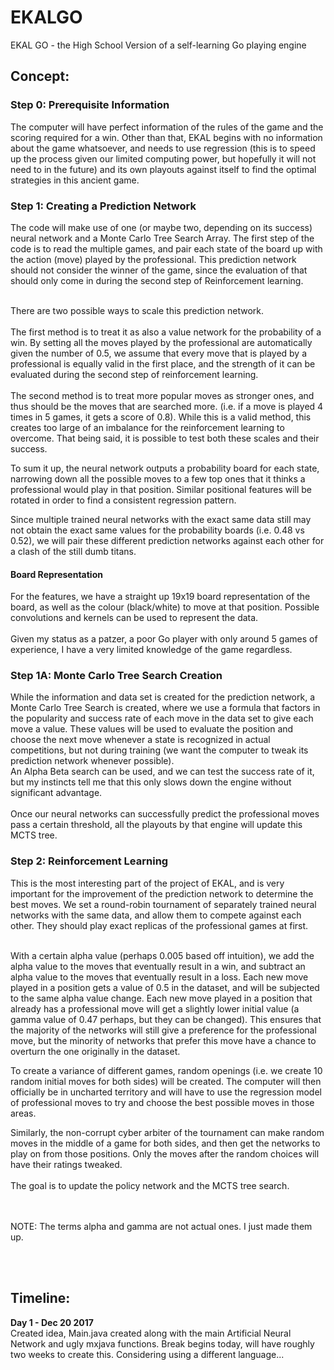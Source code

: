 # EKALGO
EKAL GO - the High School Version of a self-learning Go playing engine
<br>

<h2>Concept: </h2>
<h3> Step 0: Prerequisite Information </h3>
The computer will have perfect information of the rules of the game and the scoring required for a win. Other than that, EKAL begins with no information about the game whatsoever, and needs to use regression (this is to speed up the process given our limited computing power, but hopefully it will not need to in the future) and its own playouts against itself to find the optimal strategies in this ancient game. 

<h3> Step 1: Creating a Prediction Network </h3>
The code will make use of one (or maybe two, depending on its success) neural network and a Monte Carlo Tree Search Array. The first step of the code is to read the multiple games, and pair each state of the board up with the action (move) played by the professional. This prediction network should not consider the winner of the game, since the evaluation of that should only come in during the second step of Reinforcement learning.

<br>There are two possible ways to scale this prediction network. <br><br>The first method is to treat it as also a value network for the probability of a win. By setting all the moves played by the professional are automatically given the number of 0.5, we assume that every move that is played by a professional is equally valid in the first place, and the strength of it can be evaluated during the second step of reinforcement learning.
<br><br>The second method is to treat more popular moves as stronger ones, and thus should be the moves that are searched more. (i.e. if a move is played 4 times in 5 games, it gets a score of 0.8). While this is a valid method, this creates too large of an imbalance for the reinforcement learning to overcome. That being said, it is possible to test both these scales and their success. 

To sum it up, the neural network outputs a probability board for each state, narrowing down all the possible moves to a few top ones that it thinks a professional would play in that position. Similar positional features will be rotated in order to find a consistent regression pattern.

Since multiple trained neural networks with the exact same data still may not obtain the exact same values for the probability boards (i.e. 0.48 vs 0.52), we will pair these different prediction networks against each other for a clash of the still dumb titans.

<h4> Board Representation </h4>
For the features, we have a straight up 19x19 board representation of the board, as well as the colour (black/white) to move at that position. Possible convolutions and kernels can be used to represent the data.
<br><br>
Given my status as a patzer, a poor Go player with only around 5 games of experience, I have a very limited knowledge of the game regardless. 

<h3> Step 1A: Monte Carlo Tree Search Creation </h3>
While the information and data set is created for the prediction network, a Monte Carlo Tree Search is created, where we use a formula that factors in the popularity and success rate of each move in the data set to give each move a value. These values will be used to evaluate the position and choose the next move whenever a state is recognized in actual competitions, but not during training (we want the computer to tweak its prediction network whenever possible). 
<br>
An Alpha Beta search can be used, and we can test the success rate of it, but my instincts tell me that this only slows down the engine without significant advantage.
<br><br>
Once our neural networks can successfully predict the professional moves pass a certain threshold, all the playouts by that engine will update this MCTS tree.

<h3> Step 2: Reinforcement Learning </h3>
This is the most interesting part of the project of EKAL, and is very important for the improvement of the prediction network to determine the best moves. We set a round-robin tournament of separately trained neural networks with the same data, and allow them to compete against each other. They should play exact replicas of the professional games at first. 

<br> With a certain alpha value (perhaps 0.005 based off intuition), we add the alpha value to the moves that eventually result in a win, and subtract an alpha value to the moves that eventually result in a loss. Each new move played in a position gets a value of 0.5 in the dataset, and will be subjected to the same alpha value change. Each new move played in a position that already has a professional move will get a slightly lower initial value (a gamma value of 0.47 perhaps, but they can be changed). This ensures that the majority of the networks will still give a preference for the professional move, but the minority of networks that prefer this move have a chance to overturn the one originally in the dataset. 

To create a variance of different games, random openings (i.e. we create 10 random initial moves for both sides) will be created. The computer will then officially be in uncharted territory and will have to use the regression model of professional moves to try and choose the best possible moves in those areas. 

Similarly, the non-corrupt cyber arbiter of the tournament can make random moves in the middle of a game for both sides, and then get the networks to play on from those positions. Only the moves after the random choices will have their ratings tweaked.
<br>
<br>
The goal is to update the policy network and the MCTS tree search.

<br><br> NOTE: The terms alpha and gamma are not actual ones. I just made them up.


<br>
<br>
<h2> Timeline: </h2>
<b> Day 1 - Dec 20 2017 </b> <br>
Created idea, Main.java created along with the main Artificial Neural Network and ugly mxjava functions. Break begins today, will have roughly two weeks to create this. Considering using a different language...
